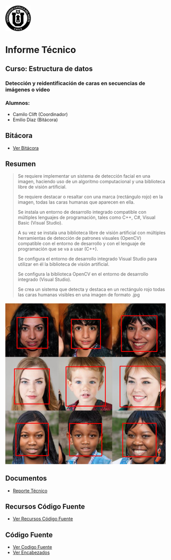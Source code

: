 ![Logo UCN](https://github.com/CCliftS/ED21-02-Clift-Diaz/blob/main/Docs/Imagenes/60x60-ucn-negro.png)
# Informe Técnico
## Curso: Estructura de datos
### Detección y reidentificación de caras en secuencias de imágenes o video
### Alumnos:
- Camilo Clift (Coordinador)
- Emilio Díaz (Bitácora)
## Bitácora
- [Ver Bitácora](https://github.com/CCliftS/ED21-02-Clift-Diaz/blob/release-0.3/Docs/BITACORA.md)
## Resumen

> Se requiere implementar un sistema de detección facial en una imagen, haciendo uso de un algoritmo computacional y una biblioteca libre de visión artificial.
> 
> Se requiere destacar o resaltar con una marca (rectángulo rojo) en la imagen, todas las caras humanas que aparecen en ella.
> 
> Se instala un entorno de desarrollo integrado compatible con múltiples lenguajes de programación, tales como C++, C#, Visual Basic (Visual Studio).
> 
> A su vez se instala una biblioteca libre de visión artificial con múltiples herramientas de detección de patrones visuales (OpenCV) compatible con el entorno de desarrollo y con el lenguaje de programación que se va a usar (C++).
> 
> Se configura el entorno de desarrollo integrado Visual Studio para utilizar en él la biblioteca de visión artificial.
>
> Se configura la biblioteca OpenCV en el entorno de desarrollo integrado (Visual Studio).
> 
> Se crea un sistema que detecta y destaca en un rectángulo rojo todas las caras humanas visibles en una imagen de formato .jpg

![ImagenMuestra](https://github.com/CCliftS/ED21-02-Clift-Diaz/blob/main/Docs/Imagenes/ImagenMuestra.PNG)

## Documentos
- [Reporte Técnico](https://github.com/CCliftS/ED21-02-Clift-Diaz/blob/main/Docs/README.md)
## Recursos Código Fuente
- [Ver Recursos Código Fuente](https://github.com/CCliftS/ED21-02-Clift-Diaz/tree/release-0.3/Resources)
## Código Fuente
- [Ver Codigo Fuente](https://github.com/CCliftS/ED21-02-Clift-Diaz/tree/release-0.3/src)
- [Ver Encabezados](https://github.com/CCliftS/ED21-02-Clift-Diaz/tree/release-0.3/include)
